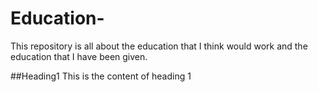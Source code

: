 # Education-
This repository is all about the education that I think would work and the education that I have been given.

##Heading1 
This is the content of heading 1





